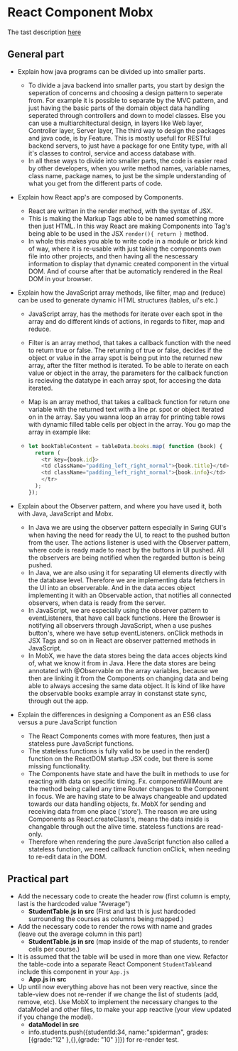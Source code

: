 # React Component Mobx

The tast description [here](https://github.com/scheldejonas/Exercises/blob/master/EP/examPrepReactComponentMobx.docx.pdf)

## General part

- Explain how java programs can be divided up into smaller parts.

  - To divide a java backend into smaller parts, you start by design the seperation of concerns and choosing a design pattern to seperate from. 
    For example it is possible to separate by the MVC pattern, and just having the basic parts of the domain object data handling seperated through controllers and down to model classes.
    Else you can use a multiarchitectural design, in layers like Web layer, Controller layer, Server layer, 
    The third way to design the packages and java code, is by Feature. This is mostly usefull for RESTful backend servers, to just have a package for one Entity type, with all it's classes to control, service and access database with.
  - In all these ways to divide into smaller parts, the code is easier read by other developers, when you write method names, variable names, class name, package names, to just be the simple understanding of what you get from the different parts of code.

- Explain how React app's are composed by Components.

  - React are written in the render method, with the syntax of JSX.
  - This is making the Markup Tags able to be named something more then just HTML.
    In this way React are making Components into Tag's being able to be used in the JSX ```render(){ return }``` method.
  - In whole this makes you able to write code in a module or brick kind of way, where it is re-usable with just taking the components own file into other projects, and then having all the nescessary information to display that dynamic created component in the virtual DOM. And of course after that be automaticly rendered in the Real DOM in your browser.

- Explain how the JavaScript array methods, like filter, map and (reduce) can be used to generate dynamic HTML structures (tables, ul's etc.)

  - JavaScript array, has the methods for iterate over each spot in the array and do different kinds of actions, in regards to filter, map and reduce.

  - Filter is an array method, that takes a callback function with the need to return true or false. The returning of true or false, decides if the object or value in the array spot is being put into the returned new array, after the filter method is iterated.
    To be able to iterate on each value or object in the array, the parameters for the callback function is recieving the datatype in each array spot, for accesing the data iterated.

  - Map is an array method, that takes a callback function for return one variable with the returned text with a line pr. spot or object iterated on in the array.
    Say you wanna loop an array for printing table rows with dynamic filled table cells per object in the array. You go map the array in example like:

  - ```javascript
    let bookTableContent = tableData.books.map( function (book) {
      return (
        <tr key={book.id}>
        <td className="padding_left_right_normal">{book.title}</td>
        <td className="padding_left_right_normal">{book.info}</td>
        </tr>
      );
    });
    ```

- Explain about the Observer pattern, and where you have used it, both with Java, JavaScript and Mobx.

  - In Java we are using the observer pattern especially in Swing GUI's when having the need for ready the UI, to react to the pushed button from the user. The actions listener is used with the Observer pattern, where code is ready made to react by the buttons in UI pushed. All the observers are being notified when the regarded button is being pushed.
  - In Java, we are also using it for separating UI elements directly with the database level. Therefore we are implementing data fetchers in the UI into an observerable. And in the data acces object implementing it with an Observable action, that notifies all connected observers, when data is ready from the server.
  - In JavaScript, we are especially using the observer pattern to eventListeners, that have call back functions. Here the Browser is notifying all observers through JavaScript, when a use pushes button's, where we have setup eventListeners. onClick methods in JSX Tags and so on in React are observer patterned methods in JavaScript.
  - In MobX, we have the data stores being the data acces objects kind of, what we know it from in Java. Here the data stores are being annotated with @Observable on the array variables, because we then are linking it from the Components on changing data and being able to always accesing the same data object. It is kind of like have the observable books example array in constanst state sync, through out the app.

- Explain the differences in designing a Component as an ES6 class versus a pure JavaScript function

  - The React Components comes with more features, then just a stateless pure JavaScript functions.
  - The stateless functions is fully valid to be used in the render() function on the ReactDOM startup JSX code, but there is some missing functionality.
  - The Components have state and have the built in methods to use for reacting with data on specific timing. Fx. componentWillMount are the method being called any time Router changes to the Component in focus. We are having state to be always changeable and updated towards our data handling objects, fx. MobX for sending and receiving data from one place ('store'). The reason we are using Components as React.createClass's, means the data inside is changable through out the alive time. stateless functions are read-only.
  - Therefore when rendering the pure JavaScript function also called a stateless function, we need callback function onClick, when needing to re-edit data in the DOM.

## Practical part

- Add the necessary code to create the header row (first column is empty, last is the hardcoded value "Average")
  - **StudentTable.js in src** (First and last th is just hardcoded surrounding the courses as columns being mapped.)
- Add the necessary code to render the rows with name and grades (leave out the average column in this part)
  - **StudentTable.js in src** (map inside of the map of students, to render cells per course.)
- It is assumed that the table will be used in more than one view. Refactor the table-code into a separate React Component ```StudentTable```and include this component in your ```App.js```
  - **App.js in src** 
- Up until now everything above has not been very reactive, since the table-view does not re-render if we change the list of students (add, remove, etc). Use MobX to implement the necessary changes to the dataModel and other files, to make your app reactive (your view updated if you change the model).
  - **dataModel in src**
  - info.students.push({studentId:34, name:"spiderman", grades:[{grade:"12" },{},{grade: "10" }]}) for re-render test.